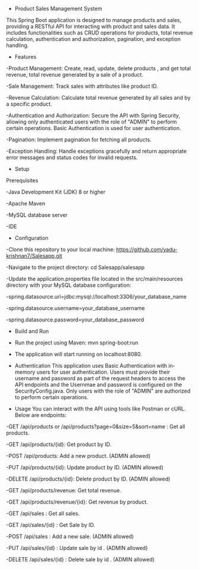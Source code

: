 * Product Sales Management System

This Spring Boot application is designed to manage products and sales, providing a RESTful API for interacting with product and sales data. 
It includes functionalities such as CRUD operations for products, total revenue calculation, authentication and authorization, pagination, and exception handling.

* Features
  
-Product Management: Create, read, update, delete products , and get total revenue, total revenue generated by a sale of a product.

-Sale Management: Track sales with attributes like product ID.

-Revenue Calculation: Calculate total revenue generated by all sales and by a specific product.

-Authentication and Authorization: Secure the API with Spring Security, allowing only authenticated users with the role of "ADMIN" to perform certain operations. 
Basic Authentication is used for user authentication.

-Pagination: Implement pagination for fetching all products.

-Exception Handling: Handle exceptions gracefully and return appropriate error messages and status codes for invalid requests.

* Setup

Prerequisites

-Java Development Kit (JDK) 8 or higher

-Apache Maven

-MySQL database server

-IDE

* Configuration
  
-Clone this repository to your local machine:  https://github.com/yadu-krishnan7/Salesapp.git

-Navigate to the project directory: cd Salesapp/salesapp

-Update the application.properties file located in the src/main/resources directory with your MySQL database configuration:

-spring.datasource.url=jdbc:mysql://localhost:3306/your_database_name

-spring.datasource.username=your_database_username

-spring.datasource.password=your_database_password

* Build and Run

-  Run the project using Maven: mvn spring-boot:run

- The application will start running on localhost:8080.

* Authentication
This application uses Basic Authentication with in-memory users for user authentication.
Users must provide their username and password as part of the request headers to access the API endpoints and the Usernmae and password is configured on the SecurityConfig.java.
Only users with the role of "ADMIN" are authorized to perform certain operations.

* Usage
You can interact with the API using tools like Postman or cURL. Below are endpoints:

-GET /api/products  or  /api/products?page=0&size=5&sort=name : Get all products.

-GET /api/products/{id}: Get product by ID.

-POST /api/products: Add a new product. (ADMIN allowed)

-PUT /api/products/{id}: Update product by ID. (ADMIN allowed)

-DELETE /api/products/{id}: Delete product by ID. (ADMIN allowed)

-GET /api/products/revenue: Get total revenue.

-GET /api/products/revenue/{id}: Get revenue by product.

-GET /api/sales : Get all sales.

-GET /api/sales/{id} : Get Sale by ID.

-POST /api/sales : Add a new sale. (ADMIN allowed)

-PUT /api/sales/{id} : Update sale by id . (ADMIN allowed)

-DELETE /api/sales/{id} : Delete sale by id . (ADMIN allowed)

